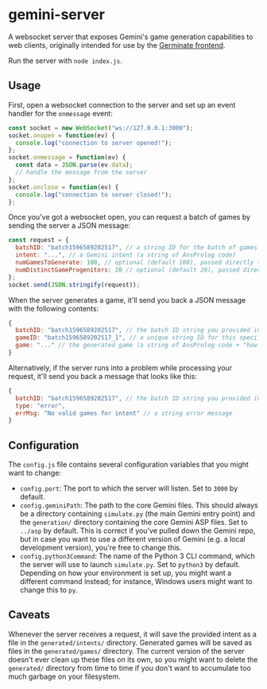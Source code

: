 # gemini-server

A websocket server that exposes Gemini's game generation capabilities to web clients, originally intended for use by the [Germinate frontend](https://github.com/ExpressiveIntelligence/Germinate).

Run the server with `node index.js`.

## Usage

First, open a websocket connection to the server and set up an event handler for the `onmessage` event:

```js
const socket = new WebSocket("ws://127.0.0.1:3000");
socket.onopen = function(ev) {
  console.log("connection to server opened!");
};
socket.onmessage = function(ev) {
  const data = JSON.parse(ev.data);
  // handle the message from the server
};
socket.onclose = function(ev) {
  console.log("connection to server closed!");
};
```

Once you've got a websocket open, you can request a batch of games by sending the server a JSON message:

```js
const request = {
  batchID: "batch1596589202517", // a string ID for the batch of games you've requested
  intent: "...", // a Gemini intent (a string of AnsProlog code)
  numGamesToGenerate: 100, // optional (default 100), passed directly to Gemini
  numDistinctGameProgenitors: 20 // optional (default 20), passed directly to Gemini
};
socket.send(JSON.stringify(request));
```

When the server generates a game, it'll send you back a JSON message with the following contents:

```js
{
  batchID: "batch1596589202517", // the batch ID string you provided in your request
  gameID: "batch1596589202517_1", // a unique string ID for this specific game
  game: "..." // the generated game (a string of AnsProlog code + "how to play" instructions)
}
```

Alternatively, if the server runs into a problem while processing your request, it'll send you back a message that looks like this:

```js
{
  batchID: "batch1596589202517", // the batch ID string you provided in your request
  type: "error",
  errMsg: "No valid games for intent" // a string error message
}
```

## Configuration

The `config.js` file contains several configuration variables that you might want to change:

* `config.port`: The port to which the server will listen. Set to `3000` by default.
* `config.geminiPath`: The path to the core Gemini files. This should always be a directory containing `simulate.py` (the main Gemini entry point) and the `generation/` directory containing the core Gemini ASP files. Set to `../asp` by default. This is correct if you've pulled down the Gemini repo, but in case you want to use a different version of Gemini (e.g. a local development version), you're free to change this.
* `config.python3Command`: The name of the Python 3 CLI command, which the server will use to launch `simulate.py`. Set to `python3` by default. Depending on how your environment is set up, you might want a different command instead; for instance, Windows users might want to change this to `py`.

## Caveats

Whenever the server receives a request, it will save the provided intent as a file in the `generated/intents/` directory. Generated games will be saved as files in the `generated/games/` directory. The current version of the server doesn't ever clean up these files on its own, so you might want to delete the `generated/` directory from time to time if you don't want to accumulate too much garbage on your filesystem.
